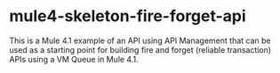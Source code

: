 # mule4-skeleton-fire-forget-api
This is a Mule 4.1 example of an API using API Management that can be used as a starting point for building fire and forget (reliable transaction) APIs using a VM Queue in Mule 4.1.
